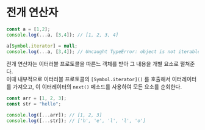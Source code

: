 # 전개 연산자
```js
const a = [1,2];
console.log(...a, [3,4]); // [1, 2, 3, 4]

a[Symbol.iterator] = null;
console.log(...a, [3,4]); // Uncaught TypeError: object is not iterable (cannot read property Symbol(Symbol.iterator))
```


전개 연산자는 이터러블 프로토콜을 따른느 객체를 받아 그 내용을 개별 요소로 펼쳐준다.  
이때 내부적으로 이터러블 프로토콜의 `[Symbol.iterator]()` 를 호출해서 이터레이터를 가져오고, 이 이터레이터의 `next()` 메소드를 사용하여 모든 요소를 순회한다.  

```js
const arr = [1, 2, 3];
const str = "hello";

console.log([...arr]); // [1, 2, 3]
console.log([...str]); // ['h', 'e', 'l', 'l', 'o']
```
